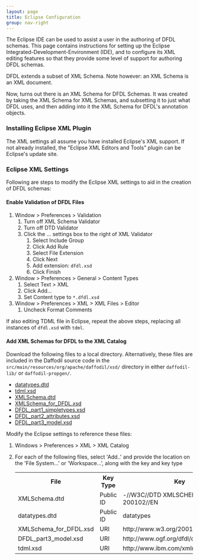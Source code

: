 ```yaml
---
layout: page
title: Eclipse Configuration
group: nav-right
---
```

<!--
{% comment %}
Licensed to the Apache Software Foundation (ASF) under one or more
contributor license agreements.  See the NOTICE file distributed with
this work for additional information regarding copyright ownership.
The ASF licenses this file to you under the Apache License, Version 2.0
(the "License"); you may not use this file except in compliance with
the License.  You may obtain a copy of the License at

http://www.apache.org/licenses/LICENSE-2.0

Unless required by applicable law or agreed to in writing, software
distributed under the License is distributed on an "AS IS" BASIS,
WITHOUT WARRANTIES OR CONDITIONS OF ANY KIND, either express or implied.
See the License for the specific language governing permissions and
limitations under the License.
{% endcomment %}
-->

The Eclipse IDE can be used to assist a user in the authoring of DFDL schemas. This page contains instructions for setting up the Eclipse Integrated-Development-Environment (IDE), and to configure its XML editing features so that they provide some level of support for authoring DFDL schemas.

DFDL extends a subset of XML Schema. Note however: an XML Schema is an XML document.

Now, turns out there is an XML Schema for DFDL Schemas. It was created by taking the XML Schema for XML Schemas, and subsetting it to just what DFDL uses, and then adding into it the XML Schema for DFDL's annotation objects.

### Installing Eclipse XML Plugin

The XML settings all assume you have installed Eclipse's XML support. If not already installed, the "Eclipse XML Editors and Tools" plugin can be Eclipse's update site.

### Eclipse XML Settings

Following are steps to modify the Eclipse XML settings to aid in the creation of DFDL schemas:

#### Enable Validation of DFDL Files

1. Window > Preferences > Validation
	1. Turn off XML Schema Validator
	1. Turn off DTD Validator
	1. Click the ... settings box to the right of XML Validator
		1. Select Include Group
		1. Click Add Rule
		1. Select File Extension
		1. Click Next
		1. Add extension: ``dfdl.xsd``
		1. Click Finish
1. Window > Preferences > General > Content Types
	1. Select Text > XML
	1. Click Add...
	1. Set Content type to ``*.dfdl.xsd``
1. Window > Preferences > XML > XML Files > Editor
	1. Uncheck Format Comments

If also editing TDML file in Eclipse, repeat the above steps, replacing all instances of ``dfdl.xsd`` with ``tdml``.

#### Add XML Schemas for DFDL to the XML Catalog

Download the following files to a local directory. Alternatively, these files are included in the Daffodil source code in the ``src/main/resources/org/apache/daffodil/xsd/`` directory in either ``daffodil-lib/`` or ``daffodil-propgen/``.

*  [datatypes.dtd](https://raw.githubusercontent.com/apache/daffodil/master/daffodil-lib/src/main/resources/org/apache/daffodil/xsd/datatypes.dtd)
*  [tdml.xsd](https://raw.githubusercontent.com/apache/daffodil/master/daffodil-lib/src/main/resources/org/apache/daffodil/xsd/tdml.xsd)
*  [XMLSchema.dtd](https://raw.githubusercontent.com/apache/daffodil/master/daffodil-lib/src/main/resources/org/apache/daffodil/xsd/XMLSchema.dtd)
*  [XMLSchema_for_DFDL.xsd](https://raw.githubusercontent.com/apache/daffodil/master/daffodil-lib/src/main/resources/org/apache/daffodil/xsd/XMLSchema_for_DFDL.xsd)
*  [DFDL_part1_simpletypes.xsd](https://raw.githubusercontent.com/apache/daffodil/master/daffodil-propgen/src/main/resources/org/apache/daffodil/xsd/DFDL_part1_simpletypes.xsd)
*  [DFDL_part2_attributes.xsd](https://raw.githubusercontent.com/apache/daffodil/master/daffodil-propgen/src/main/resources/org/apache/daffodil/xsd/DFDL_part2_attributes.xsd)
*  [DFDL_part3_model.xsd](https://raw.githubusercontent.com/apache/daffodil/master/daffodil-propgen/src/main/resources/org/apache/daffodil/xsd/DFDL_part3_model.xsd)

Modify the Eclipse settings to reference these files:

1. Windows > Preferences > XML > XML Catalog
1. For each of the following files, select 'Add..' and provide the location on the 'File System...' or 'Workspace...', along with the key and key type

   <table class="table">
     <tr>
       <th>File</th>
       <th>Key Type</th>
       <th>Key</th>
     </tr>
     <tr>
       <td>XMLSchema.dtd</td>
       <td>Public ID</td>
       <td>-//W3C//DTD XMLSCHEMA 200102//EN</td>
     </tr>
     <tr>
       <td>datatypes.dtd</td>
       <td>Public ID</td>
       <td>datatypes</td>
     </tr>
     <tr>
       <td>XMLSchema_for_DFDL.xsd</td>
       <td>URI</td>
       <td>http://www.w3.org/2001/XMLSchema</td>
     </tr>
     <tr>
       <td>DFDL_part3_model.xsd</td>
       <td>URI</td>
       <td>http://www.ogf.org/dfdl/dfdl-1.0/</td>
     </tr>
     <tr>
       <td>tdml.xsd</td>
       <td>URI</td>
       <td>http://www.ibm.com/xmlns/dfdl/testData</td>
     </tr>
   </table>
